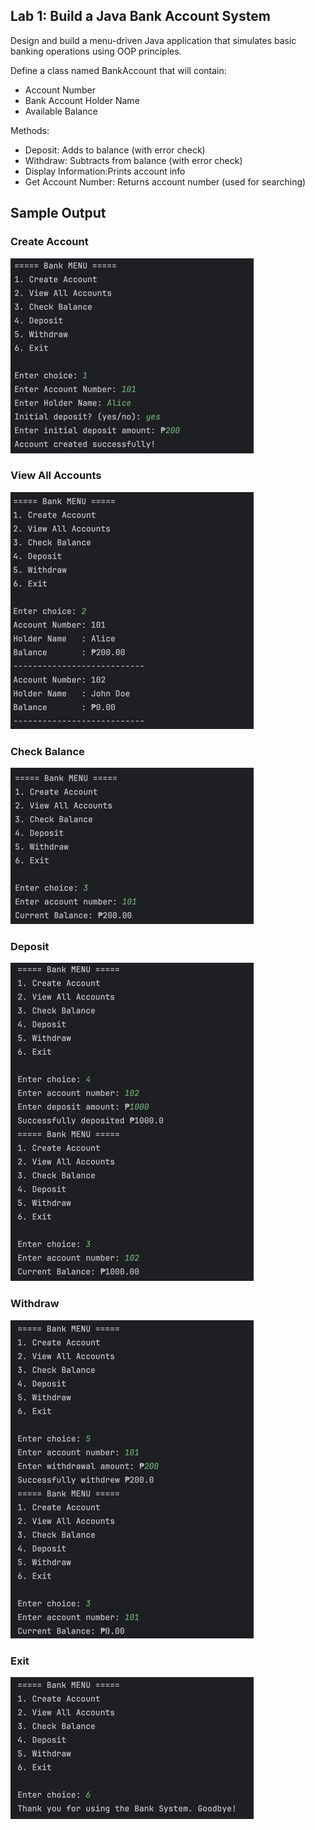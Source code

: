 ## Lab 1: Build a Java Bank Account System
Design and build a menu-driven Java application that simulates basic banking operations using OOP principles.

Define a class named BankAccount that will contain:
- Account Number
- Bank Account Holder Name
- Available Balance


Methods:
- Deposit: Adds to balance (with error check)
- Withdraw: Subtracts from balance (with error check)
- Display Information:Prints account info 
- Get Account Number: Returns account number (used for searching)

## Sample Output

### Create Account
![img.png](img.png)

### View All Accounts
![img_1.png](img_1.png)

### Check Balance
![img_2.png](img_2.png)

### Deposit
![img_3.png](img_3.png)

### Withdraw
![img_4.png](img_4.png)

### Exit
![img_5.png](img_5.png)
